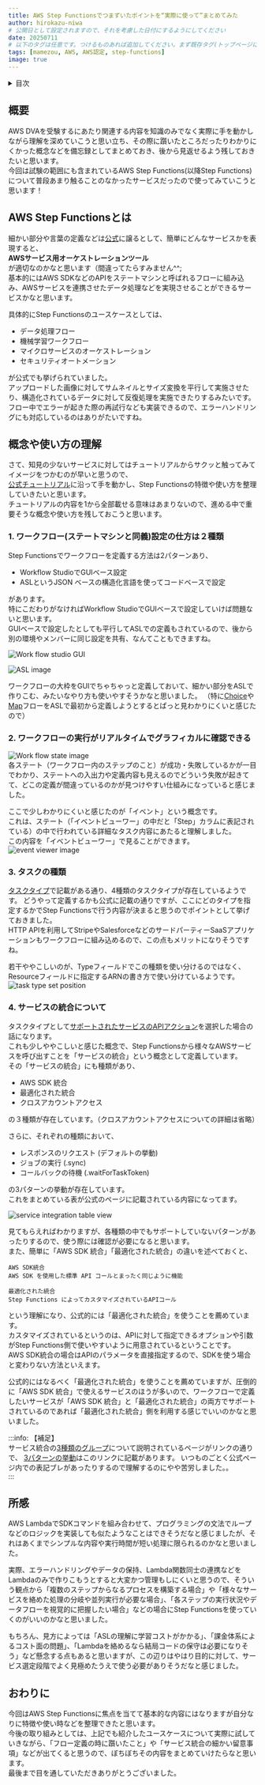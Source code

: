 ```yaml
---
title: AWS Step Functionsでつまずいたポイントを“実際に使って”まとめてみた
author: hirokazu-niwa
# 公開日として設定されますので、それを考慮した日付にするようにしてください
date: 20250711
# 以下のタグは任意です。つけるものあれば追加してください。まず既存タグ(トップページにあります)に使えるものがあるかを確認してください。なければ新規に作成してもらって大丈夫です
tags: [mamezou, AWS, AWS認定, step-functions]
image: true
---
```

<details>
<summary>目次</summary>

- [概要](#概要)
- [AWS Step Functionsとは](#aws-step-functionsとは)
- [概念や使い方の理解](#概念や使い方の理解)
  - [1. ワークフロー(ステートマシンと同義)設定の仕方は２種類](#1-ワークフローステートマシンと同義設定の仕方は２種類)
  - [2. ワークフローの実行がリアルタイムでグラフィカルに確認できる](#2-ワークフローの実行がリアルタイムでグラフィカルに確認できる)
  - [3. タスクの種類](#3-タスクの種類)
  - [4. サービスの統合について](#4-サービスの統合について)
- [所感](#所感)
- [おわりに](#おわりに)

</details>

## 概要
AWS DVAを受験するにあたり関連する内容を知識のみでなく実際に手を動かしながら理解を深めていこうと思い立ち、その際に躓いたところだったりわかりにくかった概念などを備忘録としてまとめておき、後から見返せるよう残しておきたいと思います。  
今回は試験の範囲にも含まれているAWS Step Functions(以降Step Functions)について普段あまり触ることのなかったサービスだったので使ってみていこうと思います！  
  
## AWS Step Functionsとは
細かい部分や言葉の定義などは[公式](https://docs.aws.amazon.com/ja_jp/step-functions/latest/dg/welcome.html)に譲るとして、簡単にどんなサービスかを表現すると、  
**AWSサービス用オーケストレーションツール**  
が適切なのかなと思います（間違ってたらすみません^^;  
基本的にはAWS SDKなどのAPIをステートマシンと呼ばれるフローに組み込み、AWSサービスを連携させたデータ処理などを実現させることができるサービスかなと思います。  

具体的にStep Functionsのユースケースとしては、    
- データ処理フロー
- 機械学習ワークフロー
- マイクロサービスのオーケストレーション
- セキュリティオートメーション
  
が公式でも挙げられていました。  
アップロードした画像に対してサムネイルとサイズ変換を平行して実施させたり、構造化されているデータに対して反復処理を実施できたりするみたいです。  
フロー中でエラーが起きた際の再試行なども実装できるので、エラーハンドリングにも対応しているのはありがたいですね。  
  
## 概念や使い方の理解  
さて、知見の少ないサービスに対してはチュートリアルからサクッと触ってみてイメージをつかむのが早いと思うので、  
[公式チュートリアル](https://docs.aws.amazon.com/step-functions/latest/dg/getting-started.html)に沿って手を動かし、Step Functionsの特徴や使い方を整理していきたいと思います。  
チュートリアルの内容を1から全部載せる意味はあまりないので、進める中で重要そうな概念や使い方を残しておこうと思います。  
  
### 1. ワークフロー(ステートマシンと同義)設定の仕方は２種類
Step Functionsでワークフローを定義する方法は2パターンあり、
- Workflow StudioでGUIベース設定
- ASLというJSON ベースの構造化言語を使ってコードベースで設定  
  
があります。  
特にこだわりがなければWorkflow StudioでGUIベースで設定していけば問題ないと思います。  
GUIベースで設定したとしても平行してASLでの定義もされているので、後から別の環境やメンバーに同じ設定を共有、なんてこともできますね。  
  
![Work flow studio GUI](mamezou-tech-site/src/img/blogs/2025/0711_aws_stepfunction_tips/image-2.png)  
  
![ASL image](mamezou-tech-site/src/img/blogs/2025/0711_aws_stepfunction_tips/image-3.png)  
  
ワークフローの大枠をGUIでちゃちゃっと定義しておいて、細かい部分をASLで作りこむ、みたいなやり方も使いやすそうかなと思いました。
（特に[Choice](https://docs.aws.amazon.com/ja_jp/step-functions/latest/dg/state-choice.html)や[Map](https://docs.aws.amazon.com/ja_jp/step-functions/latest/dg/state-map.html)フローをASLで最初から定義しようとするとぱっと見わかりにくいと感じたので）  
  
### 2. ワークフローの実行がリアルタイムでグラフィカルに確認できる
![Work flow state image](mamezou-tech-site/src/img/blogs/2025/0711_aws_stepfunction_tips/image.png)  
各ステート（ワークフロー内のステップのこと）が成功・失敗しているかが一目でわかり、ステートへの入出力や定義内容も見えるのでどういう失敗が起きてて、どこの定義が間違っているのかが見つけやすい仕組みになっていると感じました。  
  
ここで少しわかりにくいと感じたのが「イベント」という概念です。  
これは、ステート（「イベントビューワー」の中だと「Step」カラムに表記されている）の中で行われている詳細なタスク内容にあたると理解しました。  
この内容を「イベントビューワー」で見ることができます。  
![event viewer image](mamezou-tech-site/src/img/blogs/2025/0711_aws_stepfunction_tips/image-1.png)  
  
### 3. タスクの種類  
[タスクタイプ](https://docs.aws.amazon.com/ja_jp/step-functions/latest/dg/state-task.html#task-types)で記載がある通り、4種類のタスクタイプが存在しているようです。
どうやって定義するかも公式に記載の通りですが、ここにどのタイプを指定するかでStep Functionsで行う内容が決まると思うのでポイントとして挙げておきました。  
HTTP APIを利用してStripeやSalesforceなどのサードパーティーSaaSアプリケーションもワークフローに組み込めるので、この点もメリットになりそうですね。  
  
若干ややこしいのが、Typeフィールドでこの種類を使い分けるのではなく、Resourceフィールドに指定するARNの書き方で使い分けているようです。  
![task type set position](mamezou-tech-site/src/img/blogs/2025/0711_aws_stepfunction_tips/image-6.png)  
  
### 4. サービスの統合について  
タスクタイプとして[サポートされたサービスのAPIアクション](https://docs.aws.amazon.com/ja_jp/step-functions/latest/dg/state-task.html#state-task-connector)を選択した場合の話になります。  
これも少しややこしいと感じた概念で、Step Functionsから様々なAWSサービスを呼び出すことを「サービスの統合」という概念として定義しています。  
その「サービスの統合」にも種類があり、
- AWS SDK 統合
- 最適化された統合
- クロスアカウントアクセス
  
の３種類が存在しています。（クロスアカウントアクセスについての詳細は省略）  
  
さらに、それぞれの種類において、  
- レスポンスのリクエスト (デフォルトの挙動) 
- ジョブの実行 (.sync) 
- コールバックの待機 (.waitForTaskToken)  
  
の3パターンの挙動が存在しています。  
これをまとめている表が公式のページに記載されている内容になってます。  
  
![service integration table view](mamezou-tech-site/src/img/blogs/2025/0711_aws_stepfunction_tips/image-4.png)  
  
見てもらえればわかりますが、各種類の中でもサポートしていないパターンがあったりするので、使う際には確認が必要になると思います。  
また、簡単に「AWS SDK 統合」「最適化された統合」の違いを述べておくと、  
```  
AWS SDK統合
AWS SDK を使用した標準 API コールとまったく同じように機能

最適化された統合
Step Functions によってカスタマイズされているAPIコール
```  
という理解になり、公式的には「最適化された統合」を使うことを薦めています。  
カスタマイズされているというのは、APIに対して指定できるオプションや引数がStep Functions側で使いやすいように用意されているということです。  
AWS SDK統合の場合はAPIのパラメータを直接指定するので、SDKを使う場合と変わりない方法といえます。  

公式的にはなるべく「最適化された統合」を使うことを薦めていますが、圧倒的に「AWS SDK 統合」で使えるサービスのほうが多いので、ワークフローで定義したいサービスが「AWS SDK 統合」と「最適化された統合」の両方でサポートされているのであれば「最適化された統合」側を利用する感じでいいのかなと思いました。  
  
:::info: 【補足】  
サービス統合の[3種類のグループ](https://docs.aws.amazon.com/ja_jp/step-functions/latest/dg/integrate-services.html)について説明されているページがリンクの通りで、
[3パターンの挙動](https://docs.aws.amazon.com/ja_jp/step-functions/latest/dg/integrate-optimized.html)はこのリンクに記載があります。
いつものごとく公式ページ内での表記ブレがあったりするので理解するのにやや苦労しました。。  
:::  
  
## 所感
AWS LambdaでSDKコマンドを組み合わせて、プログラミングの文法でループなどのロジックを実装しても似たようなことはできそうだなと感じましたが、それはあくまでシンプルな内容や実行時間が短い処理に限られるのかなと思いました。  
  
実際、エラーハンドリングやデータの保持、Lambda関数同士の連携などをLambdaのみで作りこもうとすると大変かつ管理もしにくいと思うので、そういう観点から「複数のステップからなるプロセスを構築する場合」や「様々なサービスを絡めた処理の分岐や並列実行が必要な場合」、「各ステップの実行状況やデータフローを視覚的に把握したい場合」などの場合にStep Functionsを使っていくのがいいのかなと思いました。  
  
もちろん、見方によっては「ASLの理解に学習コストがかかる」、「課金体系によるコスト面の問題」、「Lambdaを絡めるなら結局コードの保守は必要になりそう」など懸念する点もあると思いますが、この辺りはやはり目的に対して、サービス選定段階でよく見極めたうえで使う必要がありそうだなと感じました。  
  
## おわりに  
今回はAWS Step Functionsに焦点を当てて基本的な内容にはなりますが自分なりに特徴や使い時などを整理できたと思います。  
今後の取り組みとしては、上記でも紹介したユースケースについて実際に試していきながら、「フロー定義の時に躓いたこと」や「サービス統合の細かい留意事項」などが出てくると思うので、ぼちぼちその内容をまとめていけたらなと思います。  
最後まで目を通していただきありがとうございました。  

